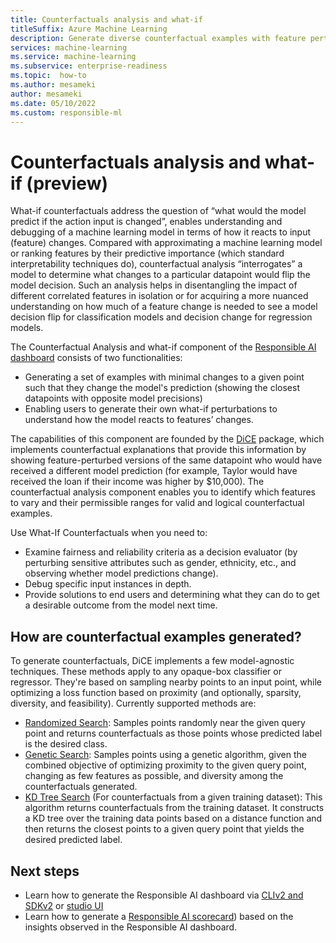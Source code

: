 ```yaml
---
title: Counterfactuals analysis and what-if
titleSuffix: Azure Machine Learning
description: Generate diverse counterfactual examples with feature perturbations to see minimal changes required to achieve desired prediction with the Responsible AI dashboard's integration of DiceML.
services: machine-learning
ms.service: machine-learning
ms.subservice: enterprise-readiness
ms.topic:  how-to
ms.author: mesameki
author: mesameki
ms.date: 05/10/2022
ms.custom: responsible-ml
---
```


# Counterfactuals analysis and what-if (preview)

What-if counterfactuals address the question of “what would the model predict if the action input is changed”, enables understanding and debugging of a machine learning model in terms of how it reacts to input (feature) changes. Compared with approximating a machine learning model or ranking features by their predictive importance (which standard interpretability techniques do), counterfactual analysis “interrogates” a model to determine what changes to a particular datapoint would flip the model decision. Such an analysis helps in disentangling the impact of different correlated features in isolation or for acquiring a more nuanced understanding on how much of a feature change is needed to see a model decision flip for classification models and decision change for regression models.

The Counterfactual Analysis and what-if component of the [Responsible AI dashboard](concept-responsible-ai-dashboard.md) consists of two functionalities:

- Generating a set of examples with minimal changes to a given point such that they change the model's prediction (showing the closest datapoints with opposite model precisions)
- Enabling users to generate their own what-if perturbations to understand how the model reacts to features’ changes.

The capabilities of this component are founded by the [DiCE](https://github.com/interpretml/DiCE) package, which implements counterfactual explanations that provide this information by showing feature-perturbed versions of the same datapoint who would have received a different model prediction (for example, Taylor would have received the loan if their income was higher by $10,000).  The counterfactual analysis component enables you to identify which features to vary and their permissible ranges for valid and logical counterfactual examples.

Use What-If Counterfactuals when you need to:

- Examine fairness and reliability criteria as a decision evaluator (by perturbing sensitive attributes such as gender, ethnicity, etc., and observing whether model predictions change).
- Debug specific input instances in depth.
- Provide solutions to end users and determining what they can do to get a desirable outcome from the model next time.

## How are counterfactual examples generated?

To generate counterfactuals, DiCE implements a few model-agnostic techniques. These methods apply to any opaque-box classifier or regressor. They're based on sampling nearby points to an input point, while optimizing a loss function based on proximity (and optionally, sparsity, diversity, and feasibility). Currently supported methods are:

- [Randomized Search](http://interpret.ml/DiCE/notebooks/DiCE_model_agnostic_CFs.html#1.-Independent-random-sampling-of-features): Samples points randomly near the given query point and returns counterfactuals as those points whose predicted label is the desired class.
- [Genetic Search](http://interpret.ml/DiCE/notebooks/DiCE_model_agnostic_CFs.html#2.-Genetic-Algorithm): Samples points using a genetic algorithm, given the combined objective of optimizing proximity to the given query point, changing as few features as possible, and diversity among the counterfactuals generated.
- [KD Tree Search](http://interpret.ml/DiCE/notebooks/DiCE_model_agnostic_CFs.html#3.-Querying-a-KD-Tree) (For counterfactuals from a given training dataset): This algorithm returns counterfactuals from the training dataset. It constructs a KD tree over the training data points based on a distance function and then returns the closest points to a given query point that yields the desired predicted label.

## Next steps

- Learn how to generate the Responsible AI dashboard via [CLIv2 and SDKv2](how-to-responsible-ai-dashboard-sdk-cli.md) or [studio UI ](how-to-responsible-ai-dashboard-ui.md)
- Learn how to generate a [Responsible AI scorecard](how-to-responsible-ai-scorecard.md)) based on the insights observed in the Responsible AI dashboard.